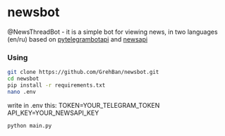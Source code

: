 # newsbot
@NewsThreadBot - it is a simple bot for viewing news, in two languages (en/ru)
based on [pytelegrambotapi](https://github.com/eternnoir/pyTelegramBotAPI) and [newsapi](newsapi.org)

### Using
```bash
git clone https://github.com/GrehBan/newsbot.git
cd newsbot
pip install -r requirements.txt
nano .env
```

write in .env this:
    TOKEN=YOUR_TELEGRAM_TOKEN
    API_KEY=YOUR_NEWSAPI_KEY

```bash
python main.py
```
